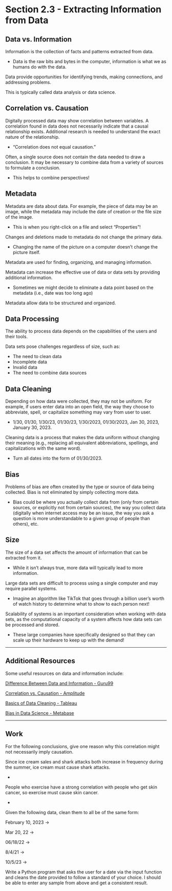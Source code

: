 # Section 2.3 - Extracting Information from Data

## Data vs. Information

Information is the collection of facts and patterns extracted from data.

- Data is the raw bits and bytes in the computer, information is what we as humans do with the data.

Data provide opportunities for identifying trends, making connections, and addressing problems.

This is typically called data analysis or data science.

## Correlation vs. Causation

Digitally processed data may show correlation between variables. A correlation found in data does not necessarily indicate that a causal relationship exists. Additional research is needed to understand the exact nature of the relationship.

- “Correlation does not equal causation.”

Often, a single source does not contain the data needed to draw a conclusion. It may be necessary to combine data from a variety of sources to formulate a conclusion.

- This helps to combine perspectives!

## Metadata

Metadata are data about data. For example, the piece of data may be an image, while the metadata may include the date of creation or the file size of the image.

- This is when you right-click on a file and select “Properties”!

Changes and deletions made to metadata do not change the primary data.

- Changing the name of the picture on a computer doesn’t change the picture itself.

Metadata are used for finding, organizing, and managing information.

Metadata can increase the effective use of data or data sets by providing additional information.

- Sometimes we might decide to eliminate a data point based on the metadata (i.e., date was too long ago)

Metadata allow data to be structured and organized.

## Data Processing

The ability to process data depends on the capabilities of the users and their tools.

Data sets pose challenges regardless of size, such as:

- The need to clean data
- Incomplete data
- Invalid data
- The need to combine data sources

## Data Cleaning

Depending on how data were collected, they may not be uniform. For example, if users enter data into an open field, the way they choose to abbreviate, spell, or capitalize something may vary from user to user.

- 1/30, 01/30, 1/30/23, 01/30/23, 1/30/2023, 01/30/2023, Jan 30, 2023, January 30, 2023.

Cleaning data is a process that makes the data uniform without changing their meaning (e.g., replacing all equivalent abbreviations, spellings, and capitalizations with the same word).

- Turn all dates into the form of 01/30/2023.

## Bias

Problems of bias are often created by the type or source of data being collected. Bias is not eliminated by simply collecting more data.

- Bias could be where you actually collect data from (only from certain sources, or explicitly not from certain sources), the way you collect data (digitally when internet access may be an issue, the way you ask a question is more understandable to a given group of people than others), etc.

## Size

The size of a data set affects the amount of information that can be extracted from it.

- While it isn’t always true, more data will typically lead to more information.

Large data sets are difficult to process using a single computer and may require parallel systems.

- Imagine an algorithm like TikTok that goes through a billion user’s worth of watch history to determine what to show to each person next!

Scalability of systems is an important consideration when working with data sets, as the computational capacity of a system affects how data sets can be processed and stored.

- These large companies have specifically designed so that they can scale up their hardware to keep up with the demand!

---

## Additional Resources

Some useful resources on data and information include:

[Difference Between Data and Information - Guru99](https://www.guru99.com/difference-information-data.html)

[Correlation vs. Causation - Amplitude](https://amplitude.com/blog/causation-correlation)

[Basics of Data Cleaning - Tableau](https://www.tableau.com/learn/articles/what-is-data-cleaning)

[Bias in Data Science - Metabase](https://www.metabase.com/blog/6-most-common-type-of-data-bias-in-data-analysis)

---

## Work

For the following conclusions, give one reason why this correlation might not necessarily imply causation.

Since ice cream sales and shark attacks both increase in frequency during the summer, ice cream must cause shark attacks.

-

People who exercise have a strong correlation with people who get skin cancer, so exercise must cause skin cancer.

-

Given the following data, clean them to all be of the same form:

February 10, 2023 ->

Mar 20, 22 ->

06/18/22 ->

8/4/21 ->

10/5/23 ->

Write a Python program that asks the user for a date via the input function and cleans the date provided to follow a standard of your choice. I should be able to enter any sample from above and get a consistent result.
